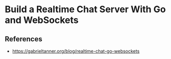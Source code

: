 # Build a Realtime Chat Server With Go and WebSockets

## References

- https://gabrieltanner.org/blog/realtime-chat-go-websockets